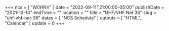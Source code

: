 +++
ncs = [ "W0HNV" ]
date = "2022-09-11T21:00:00-05:00"
publishDate = "2021-12-14"
endTime = ""
location = ""
title = "UHF/VHF Net 36"
slug = "uhf-vhf-net-36"
dates = [ "NCS Schedule" ]
outputs = [ "HTML", "Calendar" ]
update = 0
+++
